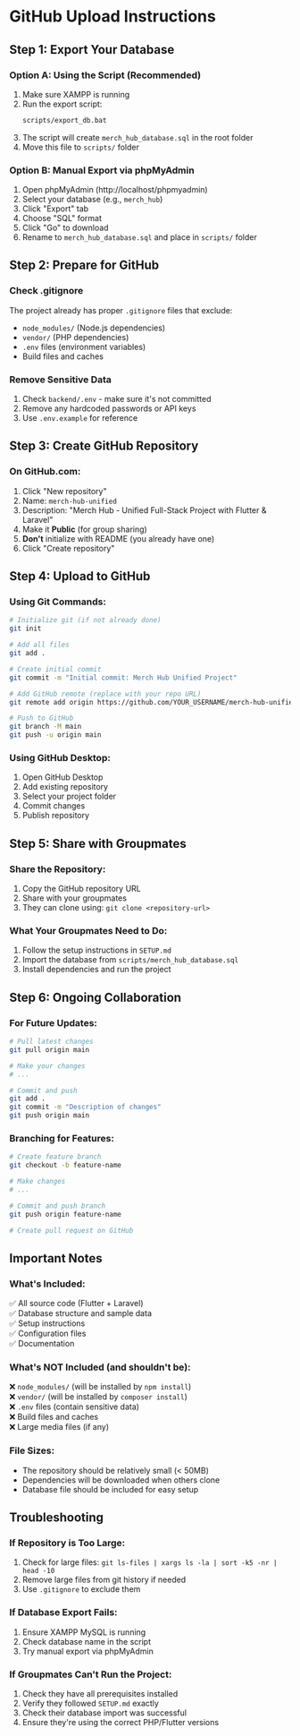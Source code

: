 # GitHub Upload Instructions

## Step 1: Export Your Database

### Option A: Using the Script (Recommended)
1. Make sure XAMPP is running
2. Run the export script:
   ```bash
   scripts/export_db.bat
   ```
3. The script will create `merch_hub_database.sql` in the root folder
4. Move this file to `scripts/` folder

### Option B: Manual Export via phpMyAdmin
1. Open phpMyAdmin (http://localhost/phpmyadmin)
2. Select your database (e.g., `merch_hub`)
3. Click "Export" tab
4. Choose "SQL" format
5. Click "Go" to download
6. Rename to `merch_hub_database.sql` and place in `scripts/` folder

## Step 2: Prepare for GitHub

### Check .gitignore
The project already has proper `.gitignore` files that exclude:
- `node_modules/` (Node.js dependencies)
- `vendor/` (PHP dependencies)
- `.env` files (environment variables)
- Build files and caches

### Remove Sensitive Data
1. Check `backend/.env` - make sure it's not committed
2. Remove any hardcoded passwords or API keys
3. Use `.env.example` for reference

## Step 3: Create GitHub Repository

### On GitHub.com:
1. Click "New repository"
2. Name: `merch-hub-unified`
3. Description: "Merch Hub - Unified Full-Stack Project with Flutter & Laravel"
4. Make it **Public** (for group sharing)
5. **Don't** initialize with README (you already have one)
6. Click "Create repository"

## Step 4: Upload to GitHub

### Using Git Commands:
```bash
# Initialize git (if not already done)
git init

# Add all files
git add .

# Create initial commit
git commit -m "Initial commit: Merch Hub Unified Project"

# Add GitHub remote (replace with your repo URL)
git remote add origin https://github.com/YOUR_USERNAME/merch-hub-unified.git

# Push to GitHub
git branch -M main
git push -u origin main
```

### Using GitHub Desktop:
1. Open GitHub Desktop
2. Add existing repository
3. Select your project folder
4. Commit changes
5. Publish repository

## Step 5: Share with Groupmates

### Share the Repository:
1. Copy the GitHub repository URL
2. Share with your groupmates
3. They can clone using: `git clone <repository-url>`

### What Your Groupmates Need to Do:
1. Follow the setup instructions in `SETUP.md`
2. Import the database from `scripts/merch_hub_database.sql`
3. Install dependencies and run the project

## Step 6: Ongoing Collaboration

### For Future Updates:
```bash
# Pull latest changes
git pull origin main

# Make your changes
# ...

# Commit and push
git add .
git commit -m "Description of changes"
git push origin main
```

### Branching for Features:
```bash
# Create feature branch
git checkout -b feature-name

# Make changes
# ...

# Commit and push branch
git push origin feature-name

# Create pull request on GitHub
```

## Important Notes

### What's Included:
✅ All source code (Flutter + Laravel)  
✅ Database structure and sample data  
✅ Setup instructions  
✅ Configuration files  
✅ Documentation  

### What's NOT Included (and shouldn't be):
❌ `node_modules/` (will be installed by `npm install`)  
❌ `vendor/` (will be installed by `composer install`)  
❌ `.env` files (contain sensitive data)  
❌ Build files and caches  
❌ Large media files (if any)  

### File Sizes:
- The repository should be relatively small (< 50MB)
- Dependencies will be downloaded when others clone
- Database file should be included for easy setup

## Troubleshooting

### If Repository is Too Large:
1. Check for large files: `git ls-files | xargs ls -la | sort -k5 -nr | head -10`
2. Remove large files from git history if needed
3. Use `.gitignore` to exclude them

### If Database Export Fails:
1. Ensure XAMPP MySQL is running
2. Check database name in the script
3. Try manual export via phpMyAdmin

### If Groupmates Can't Run the Project:
1. Check they have all prerequisites installed
2. Verify they followed `SETUP.md` exactly
3. Check their database import was successful
4. Ensure they're using the correct PHP/Flutter versions
